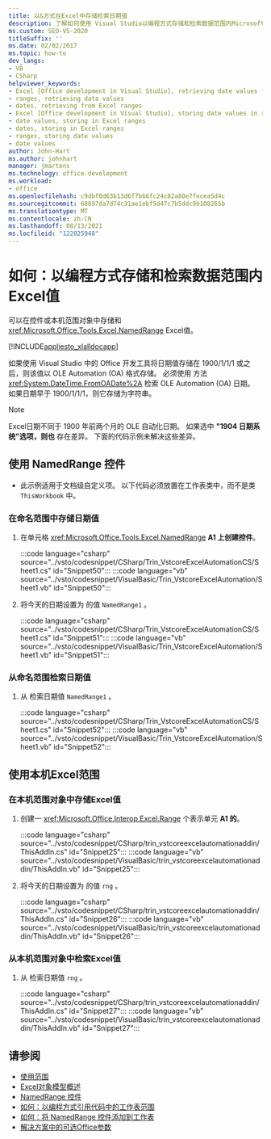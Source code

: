 ```yaml
---
title: 以&方式在Excel中存储检索日期值
description: 了解如何使用 Visual Studio以编程方式存储和检索数据范围内Microsoft Excel值。
ms.custom: SEO-VS-2020
titleSuffix: ''
ms.date: 02/02/2017
ms.topic: how-to
dev_langs:
- VB
- CSharp
helpviewer_keywords:
- Excel [Office development in Visual Studio], retrieving date values from ranges
- ranges, retrieving data values
- dates, retrieving from Excel ranges
- Excel [Office development in Visual Studio], storing date values in ranges
- date values, storing in Excel ranges
- dates, storing in Excel ranges
- ranges, storing date values
- date values
author: John-Hart
ms.author: johnhart
manager: jmartens
ms.technology: office-development
ms.workload:
- office
ms.openlocfilehash: c9dbf0d63b13d6f7b66fc24c82a80e7fecea5d4c
ms.sourcegitcommit: 68897da7d74c31ae1ebf5d47c7b5ddc9b108265b
ms.translationtype: MT
ms.contentlocale: zh-CN
ms.lasthandoff: 08/13/2021
ms.locfileid: "122025948"
---
```

# <a name="how-to-programmatically-store-and-retrieve-date-values-in-excel-ranges"></a>如何：以编程方式存储和检索数据范围内Excel值
  可以在控件或本机范围对象中存储和 <xref:Microsoft.Office.Tools.Excel.NamedRange> Excel值。

 [!INCLUDE[appliesto_xlalldocapp](../vsto/includes/appliesto-xlalldocapp-md.md)]

 如果使用 Visual Studio 中的 Office 开发工具将日期值存储在 1900/1/1/1 或之后，则该值以 OLE Automation (OA) 格式存储。 必须使用 方法 <xref:System.DateTime.FromOADate%2A> 检索 OLE Automation (OA) 日期。 如果日期早于 1900/1/1/1，则它存储为字符串。

> [!NOTE]
> Excel日期不同于 1900 年前两个月的 OLE 自动化日期。 如果选中 **"1904 日期系统"选项，则也** 存在差异。 下面的代码示例未解决这些差异。

## <a name="use-a-namedrange-control"></a>使用 NamedRange 控件

- 此示例适用于文档级自定义项。 以下代码必须放置在工作表类中，而不是类 `ThisWorkbook` 中。

### <a name="to-store-a-date-value-in-a-named-range"></a>在命名范围中存储日期值

1. 在单元格 <xref:Microsoft.Office.Tools.Excel.NamedRange> **A1 上创建控件**。

     :::code language="csharp" source="../vsto/codesnippet/CSharp/Trin_VstcoreExcelAutomationCS/Sheet1.cs" id="Snippet50":::
     :::code language="vb" source="../vsto/codesnippet/VisualBasic/Trin_VstcoreExcelAutomation/Sheet1.vb" id="Snippet50":::

2. 将今天的日期设置为 的值 `NamedRange1` 。

     :::code language="csharp" source="../vsto/codesnippet/CSharp/Trin_VstcoreExcelAutomationCS/Sheet1.cs" id="Snippet51":::
     :::code language="vb" source="../vsto/codesnippet/VisualBasic/Trin_VstcoreExcelAutomation/Sheet1.vb" id="Snippet51":::

### <a name="to-retrieve-a-date-value-from-a-named-range"></a>从命名范围检索日期值

1. 从 检索日期值 `NamedRange1` 。

     :::code language="csharp" source="../vsto/codesnippet/CSharp/Trin_VstcoreExcelAutomationCS/Sheet1.cs" id="Snippet52":::
     :::code language="vb" source="../vsto/codesnippet/VisualBasic/Trin_VstcoreExcelAutomation/Sheet1.vb" id="Snippet52":::

## <a name="use-native-excel-ranges"></a>使用本机Excel范围

### <a name="to-store-a-date-value-in-a-native-excel-range-object"></a>在本机范围对象中存储Excel值

1. 创建一 <xref:Microsoft.Office.Interop.Excel.Range> 个表示单元 **A1 的**。

     :::code language="csharp" source="../vsto/codesnippet/CSharp/trin_vstcoreexcelautomationaddin/ThisAddIn.cs" id="Snippet25":::
     :::code language="vb" source="../vsto/codesnippet/VisualBasic/trin_vstcoreexcelautomationaddin/ThisAddIn.vb" id="Snippet25":::

2. 将今天的日期设置为 的值 `rng` 。

     :::code language="csharp" source="../vsto/codesnippet/CSharp/trin_vstcoreexcelautomationaddin/ThisAddIn.cs" id="Snippet26":::
     :::code language="vb" source="../vsto/codesnippet/VisualBasic/trin_vstcoreexcelautomationaddin/ThisAddIn.vb" id="Snippet26":::

### <a name="to-retrieve-a-date-value-from-a-native-excel-range-object"></a>从本机范围对象中检索Excel值

1. 从 检索日期值 `rng` 。

     :::code language="csharp" source="../vsto/codesnippet/CSharp/trin_vstcoreexcelautomationaddin/ThisAddIn.cs" id="Snippet27":::
     :::code language="vb" source="../vsto/codesnippet/VisualBasic/trin_vstcoreexcelautomationaddin/ThisAddIn.vb" id="Snippet27":::

## <a name="see-also"></a>请参阅
- [使用范围](../vsto/working-with-ranges.md)
- [Excel对象模型概述](../vsto/excel-object-model-overview.md)
- [NamedRange 控件](../vsto/namedrange-control.md)
- [如何：以编程方式引用代码中的工作表范围](../vsto/how-to-programmatically-refer-to-worksheet-ranges-in-code.md)
- [如何：将 NamedRange 控件添加到工作表](../vsto/how-to-add-namedrange-controls-to-worksheets.md)
- [解决方案中的可选Office参数](../vsto/optional-parameters-in-office-solutions.md)
